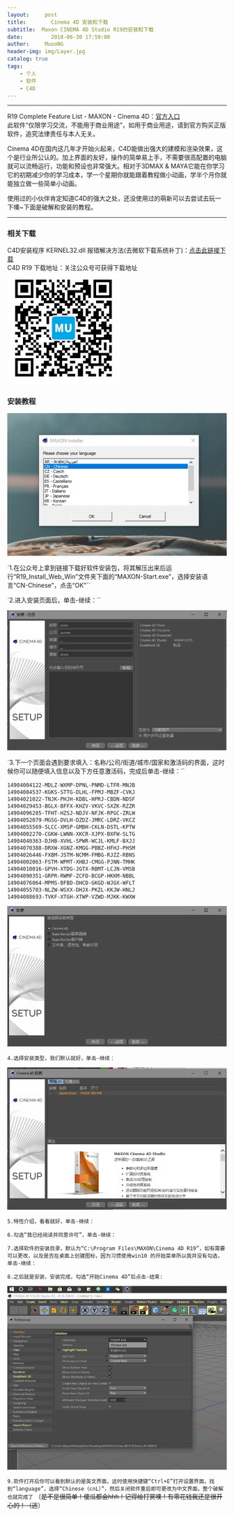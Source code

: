 ```yaml
---
layout:     post
title:        Cinema 4D 安装和下载
subtitle:  Maxon CINEMA 4D Studio R19的安装和下载
date:         2018-06-30 17:59:00
author:     MuooNG
header-img: img/Layer.jpg
catalog: true
tags:
    - 个人
    - 软件
    - C4D
---
```

----------
R19 Complete Feature List - MAXON - Cinema 4D：[官方入口](https://www.maxon.net/en/products/new-in-release-19/r19-complete-feature-list/)    
此软件“仅限学习交流，不能用于商业用途”，如用于商业用途，请到官方购买正版软件，追究法律责任与本人无关。

Cinema 4D在国内这几年才开始火起来，C4D能做出强大的建模和渲染效果，这个是行业所公认的。加上界面的友好，操作的简单易上手，不需要很高配置的电脑就可以流畅运行，功能和预设也非常强大。相对于3DMAX & MAYA它能在你学习它的初期减少你的学习成本，学一个星期你就能跟着教程做小动画，学半个月你就能独立做一些简单小动画。

使用过的小伙伴肯定知道C4D的强大之处，还没使用过的萌新可以去尝试去玩一下噢~下面是破解和安装的教程。

----------

### 相关下载
C4D安装程序 KERNEL32.dll 报错解决方法(去微软下载系统补丁)：[点击此链接下载](https://support.microsoft.com/zh-cn/kb/2533623/)   
C4D R19 下载地址：关注公众号可获得下载地址   
![MyQRCode.jpg](https://github.com/MuooNg/muoong.github.io/blob/master/img/inbox/MyQRCode.jpg?raw=true)

### 安装教程

![0.png](https://github.com/MuooNg/muoong.github.io/blob/master/img/inbox/C4D/0.png?raw=true)

`1.在公众号上拿到链接下载好软件安装包，将其解压出来后运行“R19_Install_Web_Win”文件夹下面的“MAXON-Start.exe”，选择安装语言“CN-Chinese”，点击“OK”``

`2.进入安装页面后，单击-继续：``

![5.png](https://github.com/MuooNg/muoong.github.io/blob/master/img/inbox/C4D/5.png?raw=true)

`3.下一个页面会遇到要求填入：名称/公司/街道/城市/国家和激活码的界面，这时候你可以随便填入信息以及下方任意激活码，完成后单击-继续：``
```
14904004122-MDLZ-WXMP-DPNL-PNMD-LTFR-MNJB   
14904084537-KGKS-STTG-DLHL-FPMJ-MBZF-CVKJ   
14904021022-TNJK-PHJH-KDBL-HPRJ-CBDN-NDSF   
14904029453-BGLX-BFFX-KHZV-VKVC-SXZK-RZZR   
14904096285-TFHT-HZSJ-NDJV-NFJK-RPGC-ZRLW   
14904052079-MGSG-DVLH-DZDZ-JMRC-LDRZ-VKCZ   
14904055569-SLCC-XMSP-GMBH-CKLN-DSTL-KPTW   
14904002270-CGKW-LWNN-XKCR-XJPX-BXFW-SLTG   
14904040363-DJHB-XVHL-SPWR-WCJL-KMLF-BXJJ   
14904070388-DRXW-XGNZ-KMGG-PBBZ-HFHJ-PHSM   
14904026446-FXBM-JSTM-NCMM-FMBG-RJZZ-RBNS   
14904002063-FSTM-WPMT-XHBJ-CMGG-PJNN-TMHK   
14904010016-GPVH-XTDG-JGTX-RBMT-LCJN-VMSB   
14904090351-GRPR-RWMF-ZCFD-BCGP-HKKM-NBBL   
14904076064-MPMS-BFBD-DHCD-GKGD-WJGX-WFLT   
14904055703-NLZW-WSXX-DHJX-PKZL-KKJW-HNLJ   
14904088693-TVKF-XTGH-XTWP-VZWD-MJKK-KWXW   
```

![2.jpg](https://github.com/MuooNg/muoong.github.io/blob/master/img/inbox/C4D/2.png?raw=true)

`4.选择安装类型，我们默认就好，单击-继续：`

![1.jpg](https://github.com/MuooNg/muoong.github.io/blob/master/img/inbox/C4D/1.png?raw=true)

`5.特性介绍，看看就好，单击-继续：`  

`6.勾选“我已经阅读并同意许可”，单击-继续：`  

`7.选择软件的安装目录，默认为“C:\Program Files\MAXON\Cinema 4D R19”，如有需要可以更改，以及是否在桌面上创建图标，因为习惯使用win10 的开始菜单所以我并没有勾选，单击-继续：`  

`8.之后就是安装，安装完成，勾选“开始Cinema 4D”后点击-结束:`

![6.jpg](https://github.com/MuooNg/muoong.github.io/blob/master/img/inbox/C4D/6.png?raw=true)

`9.软件打开后你可以看到默认的是英文界面，这时使用快捷键“Ctrl+E”打开设置界面，找到“language”，选择“Chinese（cnL）”，然后关闭软件重启即可更改为中文界面。整个破解也就完成了`
（~~是不是很简单！傻瓜都会hhh！记得给打赏噢！有零花钱我还是很开心的！（逃~~）
